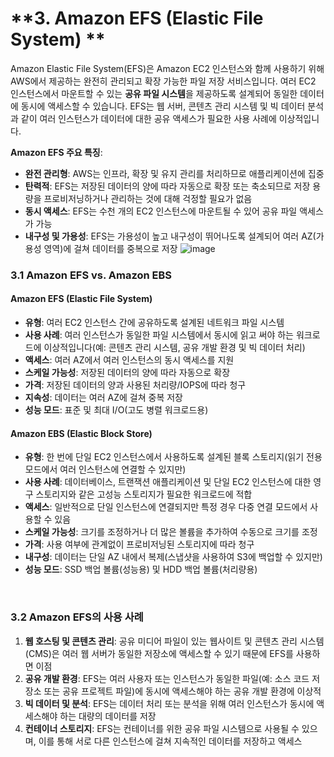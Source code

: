 # **3. Amazon EFS (Elastic File System) **
Amazon Elastic File System(EFS)은 Amazon EC2 인스턴스와 함께 사용하기 위해 AWS에서 제공하는 완전히 관리되고 확장 가능한 파일 저장 서비스입니다. 여러 EC2 인스턴스에서 마운트할 수 있는 **공유 파일 시스템**을 제공하도록 설계되어 동일한 데이터에 동시에 액세스할 수 있습니다. EFS는 웹 서버, 콘텐츠 관리 시스템 및 빅 데이터 분석과 같이 여러 인스턴스가 데이터에 대한 공유 액세스가 필요한 사용 사례에 이상적입니다.

**Amazon EFS 주요 특징**:
- **완전 관리형**: AWS는 인프라, 확장 및 유지 관리를 처리하므로 애플리케이션에 집중
- **탄력적**: EFS는 저장된 데이터의 양에 따라 자동으로 확장 또는 축소되므로 저장 용량을 프로비저닝하거나 관리하는 것에 대해 걱정할 필요가 없음
- **동시 액세스**: EFS는 수천 개의 EC2 인스턴스에 마운트될 수 있어 공유 파일 액세스가 가능
- **내구성 및 가용성**: EFS는 가용성이 높고 내구성이 뛰어나도록 설계되어 여러 AZ(가용성 영역)에 걸쳐 데이터를 중복으로 저장
![image](https://github.com/user-attachments/assets/b2f4e42e-7033-4e8f-b63a-2026ecb53d80)

### **3.1 Amazon EFS vs. Amazon EBS**

#### **Amazon EFS (Elastic File System)**
- **유형**: 여러 EC2 인스턴스 간에 공유하도록 설계된 네트워크 파일 시스템
- **사용 사례**: 여러 인스턴스가 동일한 파일 시스템에서 동시에 읽고 써야 하는 워크로드에 이상적입니다(예: 콘텐츠 관리 시스템, 공유 개발 환경 및 빅 데이터 처리)
- **액세스**: 여러 AZ에서 여러 인스턴스의 동시 액세스를 지원
- **스케일 가능성**: 저장된 데이터의 양에 따라 자동으로 확장
- **가격**: 저장된 데이터의 양과 사용된 처리량/IOPS에 따라 청구
- **지속성**: 데이터는 여러 AZ에 걸쳐 중복 저장
- **성능 모드**: 표준 및 최대 I/O(고도 병렬 워크로드용)

#### **Amazon EBS (Elastic Block Store)**
- **유형**: 한 번에 단일 EC2 인스턴스에서 사용하도록 설계된 블록 스토리지(읽기 전용 모드에서 여러 인스턴스에 연결할 수 있지만)
- **사용 사례**: 데이터베이스, 트랜잭션 애플리케이션 및 단일 EC2 인스턴스에 대한 영구 스토리지와 같은 고성능 스토리지가 필요한 워크로드에 적합
- **액세스**: 일반적으로 단일 인스턴스에 연결되지만 특정 경우 다중 연결 모드에서 사용할 수 있음
- **스케일 가능성**: 크기를 조정하거나 더 많은 볼륨을 추가하여 수동으로 크기를 조정
- **가격**: 사용 여부에 관계없이 프로비저닝된 스토리지에 따라 청구
- **내구성**: 데이터는 단일 AZ 내에서 복제(스냅샷을 사용하여 S3에 백업할 수 있지만)
- **성능 모드**: SSD 백업 볼륨(성능용) 및 HDD 백업 볼륨(처리량용)
</br>

### **3.2 Amazon EFS의 사용 사례**
1. **웹 호스팅 및 콘텐츠 관리**: 공유 미디어 파일이 있는 웹사이트 및 콘텐츠 관리 시스템(CMS)은 여러 웹 서버가 동일한 저장소에 액세스할 수 있기 때문에 EFS를 사용하면 이점
2. **공유 개발 환경**: EFS는 여러 사용자 또는 인스턴스가 동일한 파일(예: 소스 코드 저장소 또는 공유 프로젝트 파일)에 동시에 액세스해야 하는 공유 개발 환경에 이상적
3. **빅 데이터 및 분석**: EFS는 데이터 처리 또는 분석을 위해 여러 인스턴스가 동시에 액세스해야 하는 대량의 데이터를 저장
4. **컨테이너 스토리지**: EFS는 컨테이너를 위한 공유 파일 시스템으로 사용될 수 있으며, 이를 통해 서로 다른 인스턴스에 걸쳐 지속적인 데이터를 저장하고 액세스


